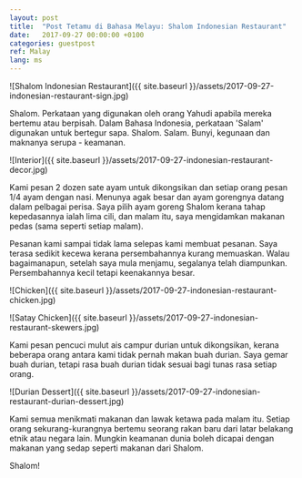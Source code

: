 ```yaml
---
layout: post
title:  "Post Tetamu di Bahasa Melayu: Shalom Indonesian Restaurant"
date:   2017-09-27 00:00:00 +0100
categories: guestpost
ref: Malay
lang: ms
---
```


![Shalom Indonesian Restaurant]({{ site.baseurl }}/assets/2017-09-27-indonesian-restaurant-sign.jpg)

Shalom. Perkataan yang digunakan oleh orang Yahudi apabila mereka bertemu atau berpisah. Dalam Bahasa Indonesia, perkataan 'Salam' digunakan untuk bertegur sapa. Shalom. Salam. Bunyi, kegunaan dan maknanya serupa - keamanan.

![Interior]({{ site.baseurl }}/assets/2017-09-27-indonesian-restaurant-decor.jpg)

Kami pesan 2 dozen sate ayam untuk dikongsikan dan setiap orang pesan 1/4 ayam dengan nasi. Menunya agak besar dan ayam gorengnya datang dalam pelbagai perisa. Saya pilih ayam goreng Shalom kerana tahap kepedasannya ialah lima cili, dan malam itu, saya mengidamkan makanan pedas (sama seperti setiap malam).

Pesanan kami sampai tidak lama selepas kami membuat pesanan. Saya terasa sedikit kecewa kerana persembahannya kurang memuaskan. Walau bagaimanapun, setelah saya mula menjamu, segalanya telah diampunkan. Persembahannya kecil tetapi keenakannya besar.

![Chicken]({{ site.baseurl }}/assets/2017-09-27-indonesian-restaurant-chicken.jpg)

![Satay Chicken]({{ site.baseurl }}/assets/2017-09-27-indonesian-restaurant-skewers.jpg)

Kami pesan pencuci mulut ais campur durian untuk dikongsikan, kerana beberapa orang antara kami tidak pernah makan buah durian. Saya gemar buah durian, tetapi rasa buah durian tidak sesuai bagi tunas rasa setiap orang.

![Durian Dessert]({{ site.baseurl }}/assets/2017-09-27-indonesian-restaurant-durian-dessert.jpg)

Kami semua menikmati makanan dan lawak ketawa pada malam itu. Setiap orang sekurang-kurangnya bertemu seorang rakan baru dari latar belakang etnik atau negara lain. Mungkin keamanan dunia boleh dicapai dengan makanan yang sedap seperti makanan dari Shalom.

Shalom!
